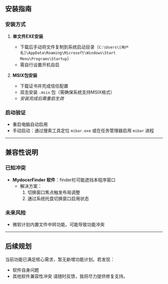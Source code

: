 ## 安装指南
### 安装方式
1. **单文件EXE安装**  
   - 下载后手动将文件复制到系统启动目录（`C:\Users\[用户名]\AppData\Roaming\Microsoft\Windows\Start Menu\Programs\Startup`）
   - 需自行设置开机自启

2. **MSIX包安装**  
   - 下载证书并完成信任配置
   - 双击安装 `.msix` 包（需确保系统支持MSIX格式）
   - *安装完成后需重启生效*

### 启动验证
- 重启电脑自动启用
- 手动启动：通过搜索工具定位 `mibar.exe` 或在任务管理器启用 `mibar` 进程

---

## 兼容性说明
### 已知冲突
- **MydocerFinder 软件**：finder栏可能遮挡本程序窗口
  - 解决方案：
    1. 切换窗口焦点触发布局调整
    2. 通过系统托盘切换窗口启用状态

### 未来风险
- 微软计划内置文件中转功能，可能导致功能冲突

---

## 后续规划
当前功能已满足核心需求，暂无新增功能计划。若发现：
- 软件自身问题
- 其他软件兼容性冲突
请随时反馈，我将尽力提供修复支持。


